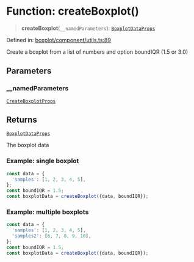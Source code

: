 # Function: createBoxplot()

> **createBoxplot**(`__namedParameters`): [`BoxplotDataProps`](../type-aliases/BoxplotDataProps.md)

Defined in: [boxplot/component/utils.ts:89](https://github.com/GeoDaCenter/openassistant/blob/1b6e044b8153114911daa09cb063c51a2d620732/packages/echarts/src/boxplot/component/utils.ts#L89)

Create a boxplot from a list of numbers and option boundIQR (1.5 or 3.0)

## Parameters

### \_\_namedParameters

[`CreateBoxplotProps`](../type-aliases/CreateBoxplotProps.md)

## Returns

[`BoxplotDataProps`](../type-aliases/BoxplotDataProps.md)

The boxplot data

### Example: single boxplot

```ts
const data = {
  'samples': [1, 2, 3, 4, 5],
};
const boundIQR = 1.5;
const boxplotData = createBoxplot({data, boundIQR});
```

### Example: multiple boxplots

```ts
const data = {
  'samples': [1, 2, 3, 4, 5],
  'samples2': [6, 7, 8, 9, 10],
};
const boundIQR = 1.5;
const boxplotData = createBoxplot({data, boundIQR});
```
